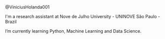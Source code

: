 @ViniciusHolanda001

I'm a research assistant at Nove de Julho University - UNINOVE
São Paulo - Brazil

I’m currently learning Python, Machine Learning and Data Science.
